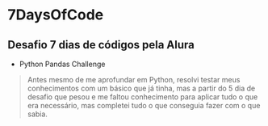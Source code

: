 # 7DaysOfCode
## Desafio 7 dias de códigos pela Alura
* Python Pandas Challenge

> Antes mesmo de me aprofundar em Python, resolvi testar meus conhecimentos com um básico que já tinha, mas a partir do
> 5 dia de desafio que pesou e me faltou conhecimento para aplicar tudo o que era necessário, mas completei tudo o que
> conseguia fazer com o que sabia.
> 
